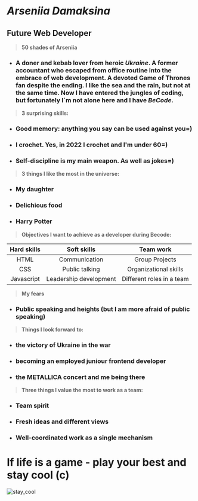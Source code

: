 # **_Arseniia Damaksina_**

## **Future Web Developer**

> **50 shades of Arseniia**

- ### A **doner** and **kebab** lover from heroic **_Ukraine_**. A former **accountant** who escaped from office routine into the embrace of **web development**. A devoted **Game of Thrones** fan despite the ending. I like **the sea** and **the rain**, but not at the same time. Now I have entered the jungles of **coding**, but fortunately I`m not alone here and I have **_BeCode_**.

> **3 surprising skills:**

- ### **Good memory:** anything you say can be used against you=)
- ### **I crochet**. Yes, in 2022 I crochet and I'm under 60=)
- ### **Self-discipline** is my main weapon. As well as jokes=)

> **3 things I like the most in the universe:**

- ### My daughter
- ### Delichious food
- ### Harry Potter

> **Objectives I want to achieve as a developer during Becode:**

| **Hard skills** |    **Soft skills**     |       **Team work**       |
| :-------------: | :--------------------: | :-----------------------: |
|      HTML       |     Communication      |      Group Projects       |
|       CSS       |     Public talking     |   Organizational skills   |
|   Javascript    | Leadership development | Different roles in a team |

> **My fears**

- ### Public speaking and heights (but I am more afraid of public speaking)

> **Things I look forward to:**

- ### the victory of **Ukraine** in the war
- ### becoming an **employed** juniour frontend developer
- ### the **METALLICA** concert and me being there

> **Three things I value the most to work as a team:**

- ### Team spirit
- ### Fresh ideas and different views
- ### Well-coordinated work as a single mechanism

# If life is a game - play your best and stay cool (c)

![stay_cool](https://media3.giphy.com/media/fzj87vYM8EgvcungmC/giphy.gif?cid=790b7611a406fd6faeb94fa05ae5eee63f9d0656f28dc033&rid=giphy.gif&ct=g)
